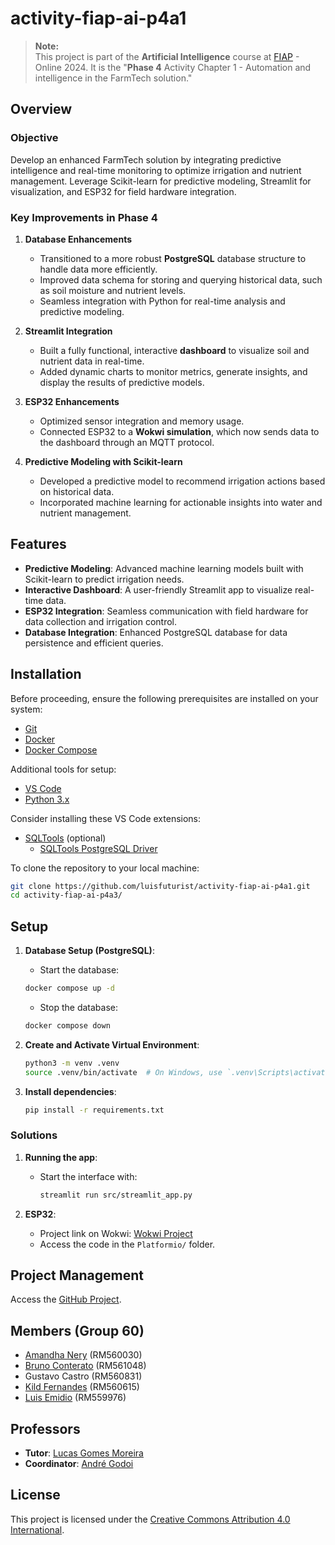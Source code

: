 # activity-fiap-ai-p4a1

> **Note:**  
> This project is part of the **Artificial Intelligence** course at [FIAP](https://github.com/fiap) - Online 2024. It is the "**Phase 4** Activity Chapter 1 - Automation and intelligence in the FarmTech solution."

## Overview

### Objective

Develop an enhanced FarmTech solution by integrating predictive intelligence and real-time monitoring to optimize irrigation and nutrient management. Leverage Scikit-learn for predictive modeling, Streamlit for visualization, and ESP32 for field hardware integration.

### **Key Improvements in Phase 4**

1. **Database Enhancements**  
   - Transitioned to a more robust **PostgreSQL** database structure to handle data more efficiently.
   - Improved data schema for storing and querying historical data, such as soil moisture and nutrient levels.
   - Seamless integration with Python for real-time analysis and predictive modeling.

2. **Streamlit Integration**  
   - Built a fully functional, interactive **dashboard** to visualize soil and nutrient data in real-time.
   - Added dynamic charts to monitor metrics, generate insights, and display the results of predictive models.

3. **ESP32 Enhancements**  
   - Optimized sensor integration and memory usage.
   - Connected ESP32 to a **Wokwi simulation**, which now sends data to the dashboard through an MQTT protocol.

4. **Predictive Modeling with Scikit-learn**  
   - Developed a predictive model to recommend irrigation actions based on historical data.
   - Incorporated machine learning for actionable insights into water and nutrient management.

## Features

- **Predictive Modeling**: Advanced machine learning models built with Scikit-learn to predict irrigation needs.  
- **Interactive Dashboard**: A user-friendly Streamlit app to visualize real-time data.  
- **ESP32 Integration**: Seamless communication with field hardware for data collection and irrigation control.  
- **Database Integration**: Enhanced PostgreSQL database for data persistence and efficient queries.  

## Installation

Before proceeding, ensure the following prerequisites are installed on your system:

- [Git](https://git-scm.com/downloads)
- [Docker](https://docs.docker.com/)
- [Docker Compose](https://docs.docker.com/compose)

Additional tools for setup:

- [VS Code](https://code.visualstudio.com/download)
- [Python 3.x](https://www.python.org/)

Consider installing these VS Code extensions:

- [SQLTools](https://marketplace.visualstudio.com/items?itemName=mtxr.sqltools) (optional)
  - [SQLTools PostgreSQL Driver](https://marketplace.visualstudio.com/items?itemName=mtxr.sqltools-driver-pg)

To clone the repository to your local machine:

```sh
git clone https://github.com/luisfuturist/activity-fiap-ai-p4a1.git
cd activity-fiap-ai-p4a3/
```

## Setup

1. **Database Setup (PostgreSQL)**:
   - Start the database:
    ```bash
    docker compose up -d
    ```
    - Stop the database:
    ```bash
    docker compose down
    ```

2. **Create and Activate Virtual Environment**:
   ```sh
   python3 -m venv .venv
   source .venv/bin/activate  # On Windows, use `.venv\Scripts\activate`
   ```

3. **Install dependencies**:
   ```bash
   pip install -r requirements.txt
   ```

### Solutions

1. **Running the app**:
   - Start the interface with:
     ```bash
     streamlit run src/streamlit_app.py
     ```

2. **ESP32**:
   - Project link on Wokwi: [Wokwi Project](https://wokwi.com/projects/415998871219053569)
   - Access the code in the `Platformio/` folder.

## Project Management

Access the [GitHub Project](https://github.com/users/luisfuturist/projects/4).

## Members (Group 60)

- [Amandha Nery](https://www.linkedin.com/in/amandhanery/) (RM560030)
- [Bruno Conterato](https://www.linkedin.com/in/brunoconterato/) (RM561048)
- Gustavo Castro (RM560831)
- [Kild Fernandes](https://www.linkedin.com/in/kild-fernandes/) (RM560615)
- [Luis Emidio](https://www.linkedin.com/in/luisfuturist/) (RM559976)

## Professors

- **Tutor**: [Lucas Gomes Moreira](https://www.linkedin.com/in/lucas-gomes-moreira-15a8452a/)
- **Coordinator**: [André Godoi](https://www.linkedin.com/in/profandregodoi/)

## License

This project is licensed under the [Creative Commons Attribution 4.0 International](http://creativecommons.org/licenses/by/4.0/?ref=chooser-v1).
